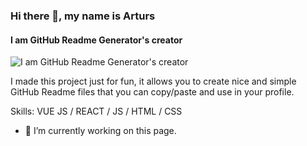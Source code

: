### Hi there 👋, my name is Arturs
#### I am GitHub Readme Generator's creator
![I am GitHub Readme Generator's creator](https://i.ibb.co/b3vFsdL/Navy-Blue-Geometric-Technology-Linked-In-Banner.jpg)

I made this project just for fun, it allows you to create nice and simple GitHub Readme files that you can copy/paste and use in your profile.

Skills: VUE JS / REACT / JS / HTML / CSS

- 🔭 I’m currently working on this page. 





